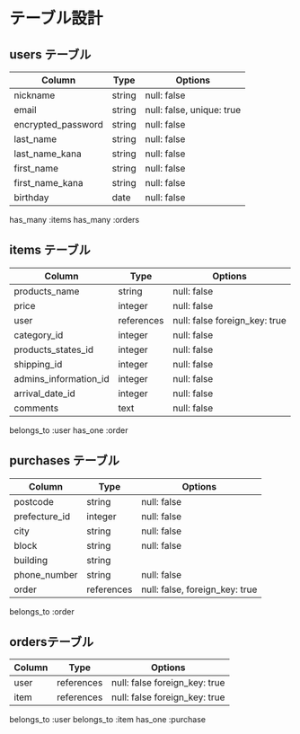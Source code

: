 # テーブル設計

## users テーブル

| Column                                | Type         | Options                   |
| --------------------------------------| ------------ | ------------------------- |
| nickname                              | string       | null: false               |
| email                                 | string       | null: false, unique: true |
| encrypted_password                    | string       | null: false               |
| last_name                             | string       | null: false               |
| last_name_kana                        | string       | null: false               |
| first_name                            | string       | null: false               |
| first_name_kana                       | string       | null: false               |
| birthday                              | date         | null: false               |

has_many :items
has_many :orders





## items テーブル

| Column                | Type        | Options                         |
| --------------------- | ----------- | ------------------------------- |
| products_name         | string      | null: false                     |
| price                 | integer     | null: false                     |
| user                  | references  | null: false foreign_key: true   |
| category_id           | integer     | null: false                     |
| products_states_id    | integer     | null: false                     |
| shipping_id           | integer     | null: false                     |
| admins_information_id | integer     | null: false                     |
| arrival_date_id       | integer     | null: false                     |
| comments              | text        | null: false                     |

 belongs_to :user
 has_one :order



## purchases テーブル

| Column            | Type       | Options                         |
| ----------------- | ---------- | ------------------------------- |
| postcode          | string     | null: false                     |  
| prefecture_id     | integer    | null: false                     |
| city              | string     | null: false                     |
| block             | string     | null: false                     |
| building          | string     |                                 |
| phone_number      | string     | null: false                     |
| order             | references | null: false, foreign_key: true  |

belongs_to :order

## ordersテーブル

| Column            | Type       | Options                         |
| ----------------- | ---------- | ------------------------------- |
| user              | references | null: false foreign_key: true   |  
| item              | references | null: false foreign_key: true   |

belongs_to :user
belongs_to :item
has_one :purchase

